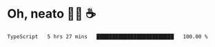 # Oh, neato 🧑‍💻 ☕

<!--START_SECTION:waka-->

```txt
TypeScript   5 hrs 27 mins   █████████████████████████   100.00 %
```

<!--END_SECTION:waka-->
